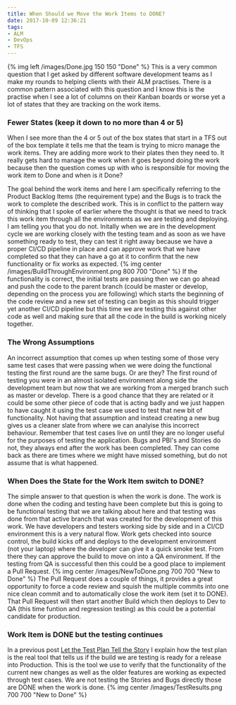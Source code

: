 ```yaml
---
title: When Should we Move the Work Items to DONE?
date: 2017-10-09 12:36:21
tags:
- ALM
- DevOps
- TFS
---
```

{% img left /images/Done.jpg 150 150 "Done" %}
This is a very common question that I get asked by different software development teams as I make my rounds to helping clients with their ALM practises.  There is a common pattern associated with this question and I know this is the practise when I see a lot of columns on their Kanban boards or worse yet a lot of states that they are tracking on the work items.
### Fewer States (keep it down to no more than 4 or 5)
When I see more than the 4 or 5 out of the box states that start in a TFS out of the box template it tells me that the team is trying to micro manage the work items.  They are adding more work to their plates then they need to.  It really gets hard to manage the work when it goes beyond doing the work because then the question comes up with who is responsible for moving the work item to Done and when is it Done?

The goal behind the work items and here I am specifically referring to the Product Backlog Items (the requirement type) and the Bugs is to track the work to complete the described work.  This is in conflict to the pattern way of thinking that I spoke of earlier where the thought is that we need to track this work item through all the environments as we are testing and deploying.  I am telling you that you do not.  Initally when we are in the development cycle we are working closely with the testing team and as soon as we have something ready to test, they can test it right away because we have a proper CI/CD pipeline in place and can approve work that we have completed so that they can have a go at it to confirm that the new functionality or fix works as expected.
{% img center /images/BuildThroughEnvironment.png 800 700 "Done" %}
If the functionality is correct, the initial tests are passing then we can go ahead and push the code to the parent branch (could be master or develop, depending on the process you are following) which starts the beginning of the code review and a new set of testing can begin as this should trigger yet another CI/CD pipeline but this time we are testing this against other code as well and making sure that all the code in the build is working nicely together.
### The Wrong Assumptions
An incorrect assumption that comes up when testing some of those very same test cases that were passing when we were doing the functional testing the first round are the same bugs.  Or are they?  The first round of testing you were in an almost isolated environment along side the development team but now that we are working from a merged branch such as master or develop. There is a good chance that they are related or it could be some other piece of code that is acting badly and we just happen to have caught it using the test case we used to test that new bit of functionality.
Not having that assumption and instead creating a new bug gives us a cleaner slate from where we can analyise this incorrect behaviour.  Remember that test cases live on until they are no longer useful for the purposes of testing the application.  Bugs and PBI's and Stories do not, they always end after the work has been completed.  They can come back as there are times where we might have missed something, but do not assume that is what happened.
### When Does the State for the Work Item switch to DONE?
The simple answer to that question is when the work is done.  The work is done when the coding and testing have been complete but this is going to be functional testing that we are talking about here and that testing was done from that active branch that was created for the development of this work.  We have developers and testers working side by side and in a CI/CD environment this is a very natural flow.  Work gets checked into source control, the build kicks off and deploys to the development environment (not your laptop) where the developer can give it a quick smoke test.  From there they can approve the build to move on into a QA environment.  If the testing from QA is successful then this could be a good place to implement a Pull Request.
{% img center /images/NewToDone.png 700 700 "New to Done" %}
The Pull Request does a couple of things, it provides a great opportunity to force a code review and squish the multiple commits into one nice clean commit and to automatically close the work item (set it to DONE).
That Pull Request will then start another Build which then deploys to Dev to QA (this time funtion and regression testing) as this could be a potential candidate for production.
### Work Item is DONE but the testing continues
In a previous post [Let the Test Plan Tell the Story](/2016/04/Let-the-Test-Plan-Tell-the-Story/) I explain how the test plan is the real tool that tells us if the build we are testing is ready for a release into Production.  This is the tool we use to verify that the functionality of the current new changes as well as the older features are working as expected through test cases.  We are not testing the Stories and Bugs directly those are DONE when the work is done.
{% img center /images/TestResults.png 700 700 "New to Done" %}